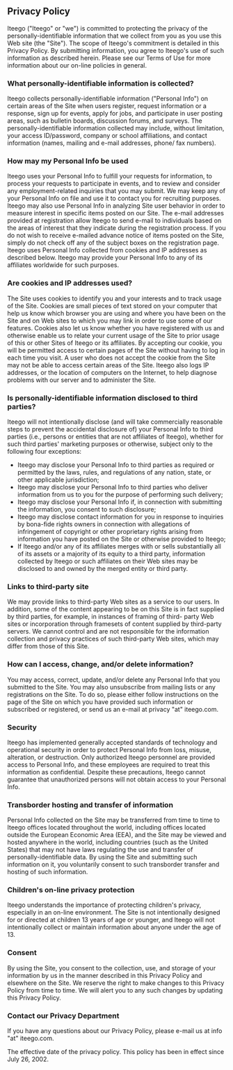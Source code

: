 ## Privacy Policy

Iteego ("Iteego" or "we") is committed to protecting the privacy of the personally-identifiable information that we collect from you as you use this Web site (the "Site"). The scope of Iteego's commitment is detailed in this Privacy Policy. By submitting information, you agree to Iteego's use of such information as described herein. Please see our Terms of Use for more information about our on-line policies in general.

### What personally-identifiable information is collected?

Iteego collects personally-identifiable information ("Personal Info") on certain areas of the Site when users register, request information or a response, sign up for events, apply for jobs, and participate in user posting areas, such as bulletin boards, discussion forums, and surveys. The personally-identifiable information collected may include, without limitation, your access ID/password, company or school affiliations, and contact information (names, mailing and e-mail addresses, phone/ fax numbers).

### How may my Personal Info be used

Iteego uses your Personal Info to fulfill your requests for information, to process your requests to participate in events, and to review and consider any employment-related inquiries that you may submit. We may keep any of your Personal Info on file and use it to contact you for recruiting purposes. Iteego may also use Personal Info in analyzing Site user behavior in order to measure interest in specific items posted on our Site. The e-mail addresses provided at registration allow Iteego to send e-mail to individuals based on the areas of interest that they indicate during the registration process. If you do not wish to receive e-mailed advance notice of items posted on the Site, simply do not check off any of the subject boxes on the registration page. Iteego uses Personal Info collected from cookies and IP addresses as described below. Iteego may provide your Personal Info to any of its affiliates worldwide for such purposes.

### Are cookies and IP addresses used?

The Site uses cookies to identify you and your interests and to track usage of the Site. Cookies are small pieces of text stored on your computer that help us know which browser you are using and where you have been on the Site and on Web sites to which you may link in order to use some of our features. Cookies also let us know whether you have registered with us and otherwise enable us to relate your current usage of the Site to prior usage of this or other Sites of Iteego or its affiliates. By accepting our cookie, you will be permitted access to certain pages of the Site without having to log in each time you visit. A user who does not accept the cookie from the Site may not be able to access certain areas of the Site. Iteego also logs IP addresses, or the location of computers on the Internet, to help diagnose problems with our server and to administer the Site.

### Is personally-identifiable information disclosed to third parties?

Iteego will not intentionally disclose (and will take commercially reasonable steps to prevent the accidental disclosure of) your Personal Info to third parties (i.e., persons or entities that are not affiliates of Iteego), whether for such third parties' marketing purposes or otherwise, subject only to the following four exceptions:

* Iteego may disclose your Personal Info to third parties as required or permitted by the laws, rules, and regulations of any nation, state, or other applicable jurisdiction;
* Iteego may disclose your Personal Info to third parties who deliver information from us to you for the purpose of performing such delivery;
* Iteego may disclose your Personal Info if, in connection with submitting the information, you consent to such disclosure;
* Iteego may disclose contact information for you in response to inquiries by bona-fide rights owners in connection with allegations of infringement of copyright or other proprietary rights arising from information you have posted on the Site or otherwise provided to Iteego;
* If Iteego and/or any of its affiliates merges with or sells substantially all of its assets or a majority of its equity to a third party, information collected by Iteego or such affiliates on their Web sites may be disclosed to and owned by the merged entity or third party.

### Links to third-party site

We may provide links to third-party Web sites as a service to our users. In addition, some of the content appearing to be on this Site is in fact supplied by third parties, for example, in instances of framing of third- party Web sites or incorporation through framesets of content supplied by third-party servers. We cannot control and are not responsible for the information collection and privacy practices of such third-party Web sites, which may differ from those of this Site.

### How can I access, change, and/or delete information?

You may access, correct, update, and/or delete any Personal Info that you submitted to the Site. You may also unsubscribe from mailing lists or any registrations on the Site. To do so, please either follow instructions on the page of the Site on which you have provided such information or subscribed or registered, or send us an e-mail at privacy "at" iteego.com.

### Security

Iteego has implemented generally accepted standards of technology and operational security in order to protect Personal Info from loss, misuse, alteration, or destruction. Only authorized Iteego personnel are provided access to Personal Info, and these employees are required to treat this information as confidential. Despite these precautions, Iteego cannot guarantee that unauthorized persons will not obtain access to your Personal Info.

### Transborder hosting and transfer of information
 
Personal Info collected on the Site may be transferred from time to time to Iteego offices located throughout the world, including offices located outside the European Economic Area (EEA), and the Site may be viewed and hosted anywhere in the world, including countries (such as the United States) that may not have laws regulating the use and transfer of personally-identifiable data. By using the Site and submitting such information on it, you voluntarily consent to such
transborder transfer and hosting of such information.

### Children's on-line privacy protection

Iteego understands the importance of protecting children's privacy, especially in an on-line environment. The Site is not intentionally designed for or directed at children 13 years of age or younger, and Iteego will not intentionally collect or maintain information about anyone under the age of 13.

### Consent

By using the Site, you consent to the collection, use, and storage of your information by us in the manner described in this Privacy Policy and elsewhere on the Site. We reserve the right to make changes to this Privacy Policy from time to time. We will alert you to any such changes by updating this Privacy Policy.

### Contact our Privacy Department

If you have any questions about our Privacy Policy, please e-mail us at info "at" iteego.com.

The effective date of the privacy policy. This policy has been in effect since July 26, 2002.
